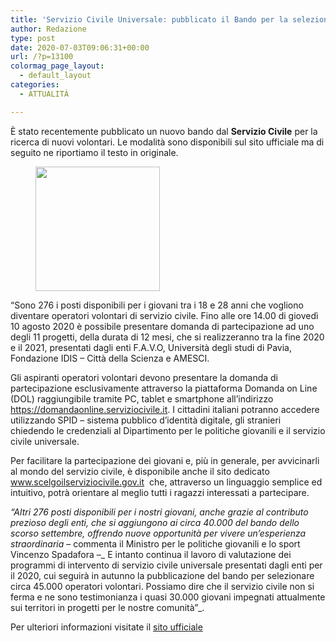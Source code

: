```yaml
---
title: 'Servizio Civile Universale: pubblicato il Bando per la selezione di 276 volontari'
author: Redazione
type: post
date: 2020-07-03T09:06:31+00:00
url: /?p=13100
colormag_page_layout:
  - default_layout
categories:
  - ATTUALITÀ

---
```

È stato recentemente pubblicato un nuovo bando dal **Servizio Civile** per la ricerca di nuovi volontari. Le modalità sono disponibili sul sito ufficiale ma di seguito ne riportiamo il testo in originale.

<div class="wp-block-image">
  <figure class="alignleft size-large is-resized"><img decoding="async" loading="lazy" src="https://progressonline.it/wp-content/uploads/2016/04/4790_foto1_logo_servizio_civile_nazionale.jpg" alt="" class="wp-image-2015" width="199" height="199" /></figure>
</div>

&#8220;Sono 276 i posti disponibili per i giovani tra i 18 e 28 anni che vogliono diventare operatori volontari di servizio civile. Fino alle ore 14.00 di giovedì 10 agosto 2020 è possibile presentare domanda di partecipazione ad uno degli 11 progetti, della durata di 12 mesi, che si realizzeranno tra la fine 2020 e il 2021, presentati dagli enti F.A.V.O, Università degli studi di Pavia, Fondazione IDIS – Città della Scienza e AMESCI.

Gli aspiranti operatori volontari devono presentare la domanda di partecipazione esclusivamente attraverso la piattaforma Domanda on Line (DOL) raggiungibile tramite PC, tablet e smartphone all’indirizzo https://domandaonline.serviziocivile.it. I cittadini italiani potranno accedere utilizzando SPID &#8211; sistema pubblico d’identità digitale, gli stranieri chiedendo le credenziali al Dipartimento per le politiche giovanili e il servizio civile universale.

Per facilitare la partecipazione dei giovani e, più in generale, per avvicinarli al mondo del servizio civile, è disponibile anche il sito dedicato www.scelgoilserviziocivile.gov.it&nbsp; che, attraverso un linguaggio semplice ed intuitivo, potrà orientare al meglio tutti i ragazzi interessati a partecipare.

_“Altri 276 posti disponibili per i nostri giovani, anche grazie al contributo prezioso degli enti, che si aggiungono ai circa 40.000 del bando dello scorso settembre, offrendo nuove opportunità per vivere un’esperienza straordinaria_ &#8211; commenta il Ministro per le politiche giovanili e lo sport Vincenzo Spadafora &#8211;_ E intanto continua il lavoro di valutazione dei programmi di intervento di servizio civile universale presentati dagli enti per il 2020, cui seguirà in autunno la pubblicazione del bando per selezionare circa 45.000 operatori volontari. Possiamo dire che il servizio civile non si ferma e ne sono testimonianza i quasi 30.000 giovani impegnati attualmente sui territori in progetti per le nostre comunità”_.

Per ulteriori informazioni visitate il <a href="https://www.politichegiovanilieserviziocivile.gov.it/sx/informazioni/area-comunicazione/comunicati-stampa/bando-favo_2020.aspx" target="_blank" rel="noreferrer noopener" aria-label=" sito ufficiale (apre in una nuova scheda)">sito ufficiale</a>